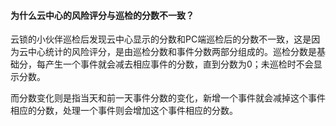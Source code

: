 #### 为什么云中心的风险评分与巡检的分数不一致？
云锁的小伙伴巡检后发现云中心显示的分数和PC端巡检后的分数不一致，这是因为云中心统计的风险评分，是由巡检分数和事件分数两部分组成的。巡检分数是基础分，每产生一个事件就会减去相应事件的分数，直到分数为0；未巡检时不会显示分数。

而分数变化则是指当天和前一天事件分数的变化，新增一个事件就会减掉这个事件相应的分数，处理一个事件则会增加这个事件相应的分数。